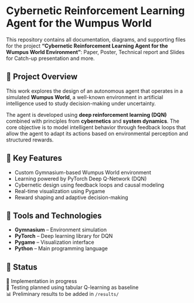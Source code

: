 # Cybernetic Reinforcement Learning Agent for the Wumpus World

This repository contains all documentation, diagrams, and supporting files for the project **“Cybernetic Reinforcement Learning Agent for the Wumpus World Environment”**: Paper, Poster, Technical report and Slides for Catch-up presentation and more.

## 📘 Project Overview

This work explores the design of an autonomous agent that operates in a simulated **Wumpus World**, a well-known environment in artificial intelligence used to study decision-making under uncertainty.

The agent is developed using **deep reinforcement learning (DQN)** combined with principles from **cybernetics** and **system dynamics**. The core objective is to model intelligent behavior through feedback loops that allow the agent to adapt its actions based on environmental perception and structured rewards.

## 🧠 Key Features

- Custom Gymnasium-based Wumpus World environment
- Learning powered by PyTorch Deep Q-Network (DQN)
- Cybernetic design using feedback loops and causal modeling
- Real-time visualization using Pygame
- Reward shaping and adaptive decision-making

## 🔧 Tools and Technologies

- **Gymnasium** – Environment simulation
- **PyTorch** – Deep learning library for DQN
- **Pygame** – Visualization interface
- **Python** – Main programming language

## 📌 Status

🚧 Implementation in progress  
🧪 Testing planned using tabular Q-learning as baseline  
📊 Preliminary results to be added in `/results/`